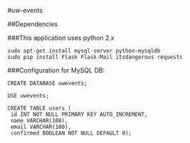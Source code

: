 #uw-events

##Dependencies

###This application uses python 2.x

```
sudo apt-get install mysql-server python-mysqldb
sudo pip install Flask Flask-Mail itsdangerous requests
```

###Configuration for MySQL DB:

```
CREATE DATABASE uwevents;

USE uwevents;

CREATE TABLE users (
 id INT NOT NULL PRIMARY KEY AUTO_INCREMENT,
 name VARCHAR(100),
 email VARCHAR(100),
 confirmed BOOLEAN NOT NULL DEFAULT 0);
```

